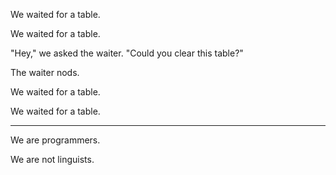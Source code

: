 

We waited for a table.

We waited for a table.

"Hey," we asked the waiter. "Could you clear this table?"

The waiter nods.

We waited for a table.

We waited for a table.

---

We are programmers.

We are not linguists.
